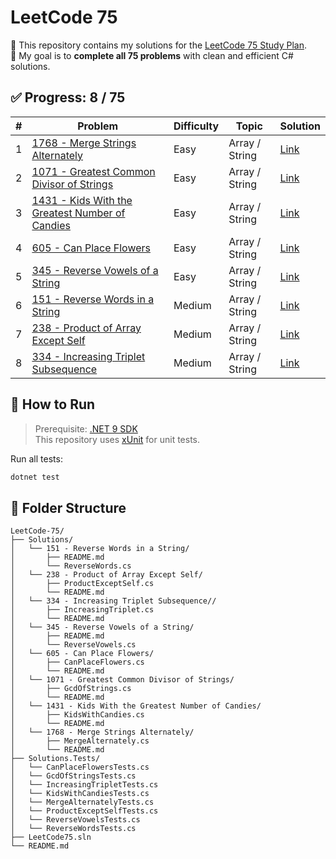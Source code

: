# LeetCode 75

📘 This repository contains my solutions for the [LeetCode 75 Study Plan](https://leetcode.com/studyplan/leetcode-75/).  
🎯 My goal is to **complete all 75 problems** with clean and efficient C# solutions.

## ✅ Progress: 8 / 75

| # | Problem | Difficulty | Topic | Solution |
|---|---------|------------|-------|----------|
| 1 | [1768 - Merge Strings Alternately](https://leetcode.com/problems/merge-strings-alternately/) | Easy | Array / String | [Link](./Solutions/1768%20-%20Merge%20Strings%20Alternately/README.md) |
| 2 | [1071 - Greatest Common Divisor of Strings](https://leetcode.com/problems/greatest-common-divisor-of-strings/) | Easy | Array / String | [Link](./Solutions/1071%20-%20Greatest%20Common%20Divisor%20of%20Strings/README.md) |
| 3 | [1431 - Kids With the Greatest Number of Candies](https://leetcode.com/problems/kids-with-the-greatest-number-of-candies/) | Easy | Array / String | [Link](./Solutions/1431%20-%20Kids%20With%20the%20Greatest%20Number%20of%20Candies/README.md) |
| 4 | [605 - Can Place Flowers](https://leetcode.com/problems/can-place-flowers/) | Easy | Array / String | [Link](./Solutions/605%20-%20Can%20Place%20Flowers/README.md) |
| 5 | [345 - Reverse Vowels of a String](https://leetcode.com/problems/reverse-vowels-of-a-string/) | Easy | Array / String | [Link](./Solutions/345%20-%20Reverse%20Vowels%20of%20a%20String/README.md) |
| 6 | [151 - Reverse Words in a String](https://leetcode.com/problems/reverse-words-in-a-string/) | Medium | Array / String | [Link](./Solutions/151%20-%20Reverse%20Words%20in%20a%20String/README.md) |
| 7 | [238 - Product of Array Except Self](https://leetcode.com/problems/product-of-array-except-self/) | Medium | Array / String | [Link](./Solutions/238%20-%20Product%20of%20Array%20Except%20Self/README.md) |
| 8 | [334 - Increasing Triplet Subsequence](https://leetcode.com/problems/increasing-triplet-subsequence/) | Medium | Array / String | [Link](./Solutions/334%20-%20Increasing%20Triplet%20Subsequence/README.md) |

## 🚀 How to Run

> Prerequisite: [.NET 9 SDK](https://dotnet.microsoft.com/en-us/download/dotnet/9.0)  
> This repository uses [xUnit](https://xunit.net/) for unit tests.

Run all tests:

```bash
dotnet test
```

## 📂 Folder Structure

```
LeetCode-75/
├── Solutions/
│   └── 151 - Reverse Words in a String/
│       ├── README.md
│       └── ReverseWords.cs
│   └── 238 - Product of Array Except Self/
│       ├── ProductExceptSelf.cs
│       └── README.md
│   └── 334 - Increasing Triplet Subsequence//
│       ├── IncreasingTriplet.cs
│       └── README.md
│   └── 345 - Reverse Vowels of a String/
│       ├── README.md
│       └── ReverseVowels.cs
│   └── 605 - Can Place Flowers/
│       ├── CanPlaceFlowers.cs
│       └── README.md
│   └── 1071 - Greatest Common Divisor of Strings/
│       ├── GcdOfStrings.cs
│       └── README.md
│   └── 1431 - Kids With the Greatest Number of Candies/
│       ├── KidsWithCandies.cs
│       └── README.md
│   └── 1768 - Merge Strings Alternately/
│       ├── MergeAlternately.cs
│       └── README.md
├── Solutions.Tests/
│   └── CanPlaceFlowersTests.cs
│   └── GcdOfStringsTests.cs
│   └── IncreasingTripletTests.cs
│   └── KidsWithCandiesTests.cs
│   └── MergeAlternatelyTests.cs
│   └── ProductExceptSelfTests.cs
│   └── ReverseVowelsTests.cs
│   └── ReverseWordsTests.cs
├── LeetCode75.sln
└── README.md
```
